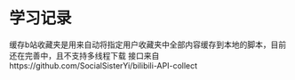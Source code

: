 # 学习记录

缓存b站收藏夹是用来自动将指定用户收藏夹中全部内容缓存到本地的脚本，目前还在完善中，且不支持多线程下载
接口来自https://github.com/SocialSisterYi/bilibili-API-collect
